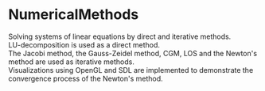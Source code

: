 # NumericalMethods
Solving systems of linear equations by direct and iterative methods.<br>
LU-decomposition is used as a direct method.<br>
The Jacobi method, the Gauss-Zeidel method, CGM, LOS and the Newton's method are used as iterative methods.<br>
Visualizations using OpenGL and SDL are implemented to demonstrate the convergence process of the Newton's method.<br>
